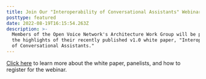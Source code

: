 ```yaml
---
title: Join Our "Interoperability of Conversational Assistants" Webinar on 24 August
posttype: featured
date: 2022-08-19T16:15:54.263Z
description: >-
  Members of the Open Voice Network's Architecture Work Group will be presenting
  the highlights of their recently published v1.0 white paper, "Interoperability
  of Conversational Assistants."
---
```

[Click here](https://openvoicenetwork.org/events/interoperability-of-conversational-assistants-webinar) to learn more about the white paper, panelists, and how to register for the webinar.
